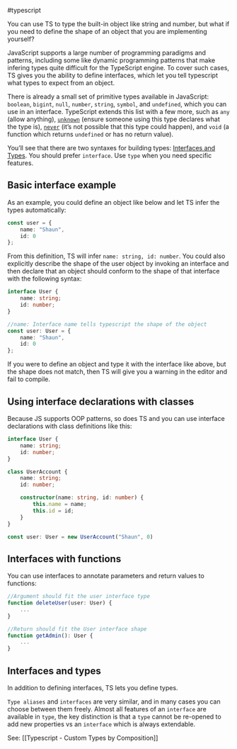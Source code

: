 #typescript 

You can use TS to type the built-in object like string and number, but what if you need to define the shape of an object that you are implementing yourself?

JavaScript supports a large number of programming paradigms and patterns, including some like dynamic programming patterns that make infering types quite difficult for the TypeScript engine. To cover such cases, TS gives you the ability to define interfaces, which let you tell typescript what types to expect from an object.

There is already a small set of primitive types available in JavaScript: `boolean`, `bigint`, `null`, `number`, `string`, `symbol`, and `undefined`, which you can use in an interface. TypeScript extends this list with a few more, such as `any` (allow anything), [`unknown`](https://www.typescriptlang.org/play#example/unknown-and-never) (ensure someone using this type declares what the type is), [`never`](https://www.typescriptlang.org/play#example/unknown-and-never) (it’s not possible that this type could happen), and `void` (a function which returns `undefined` or has no return value).

You’ll see that there are two syntaxes for building types: [Interfaces and Types](https://www.typescriptlang.org/play/?e=83#example/types-vs-interfaces). You should prefer `interface`. Use `type` when you need specific features.

## Basic interface example
As an example, you could define an object like below and let TS infer the types automatically:
```typescript
const user = {
	name: "Shaun",
	id: 0
};
```
From this definition, TS will infer `name: string, id: number`. You could also explicitly describe the shape of the user object by invoking an interface and then declare that an object should conform to the shape of that interface with the following syntax:
```typescript
interface User {
	name: string;
	id: number;
}

//name: Interface name tells typescript the shape of the object
const user: User = {
	name: "Shaun",
	id: 0
};
```

If you were to define an object and type it with the interface like above, but the shape does not match, then TS will give you a warning in the editor and fail to compile.

## Using interface declarations with classes
Because JS supports OOP patterns, so does TS and you can use interface declarations with class definitions like this:
```typescript
interface User {
	name: string;
	id: number;
}

class UserAccount {
	name: string;
	id: number;

	constructor(name: string, id: number) {
		this.name = name;
		this.id = id;
	}
}

const user: User = new UserAccount("Shaun", 0)
```

## Interfaces with functions
You can use interfaces to annotate parameters and return values to functions:
```typescript
//Argument should fit the user interface type
function deleteUser(user: User) {
	...
}

//Return should fit the User interface shape
function getAdmin(): User {
	...
}
```

## Interfaces and types
In addition to defining interfaces, TS lets you define types.

`Type aliases` and `interfaces` are very similar, and in many cases you can choose between them freely. Almost all features of an `interface` are available in `type`, the key distinction is that a `type` cannot be re-opened to add new properties vs an `interface` which is always extendable.

See: [[Typescript - Custom Types by Composition]]